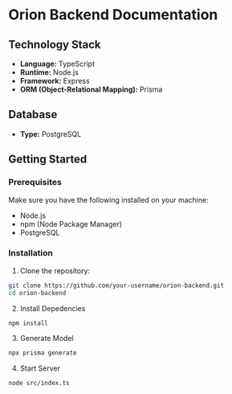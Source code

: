 # Orion Backend Documentation

## Technology Stack

- **Language:** TypeScript
- **Runtime:** Node.js
- **Framework:** Express
- **ORM (Object-Relational Mapping):** Prisma

## Database

- **Type:** PostgreSQL

## Getting Started

### Prerequisites

Make sure you have the following installed on your machine:

- Node.js
- npm (Node Package Manager)
- PostgreSQL

### Installation

1. Clone the repository:

```bash
git clone https://github.com/your-username/orion-backend.git
cd orion-backend
```

2. Install Depedencies
```bash
npm install
```

3. Generate Model
```bash
npx prisma generate
```

4. Start Server
```bash
node src/index.ts
```